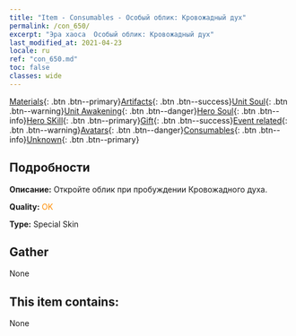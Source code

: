 ```yaml
---
title: "Item - Consumables - Особый облик: Кровожадный дух"
permalink: /con_650/
excerpt: "Эра хаоса  Особый облик: Кровожадный дух"
last_modified_at: 2021-04-23
locale: ru
ref: "con_650.md"
toc: false
classes: wide
---
```

 [Materials](/ItemsRU/){: .btn .btn--primary}[Artifacts](/ItemsRU/Artifacts/){: .btn .btn--success}[Unit Soul](/ItemsRU/UnitSoul/){: .btn .btn--warning}[Unit Awakening](/ItemsRU/UnitAwakening/){: .btn .btn--danger}[Hero Soul](/ItemsRU/HeroSoul/){: .btn .btn--info}[Hero SKill](/ItemsRU/HeroSkill/){: .btn .btn--primary}[Gift](/ItemsRU/Gift/){: .btn .btn--success}[Event related](/ItemsRU/Events/){: .btn .btn--warning}[Avatars](/ItemsRU/Avatars/){: .btn .btn--danger}[Consumables](/ItemsRU/Consumables/){: .btn .btn--info}[Unknown](/ItemsRU/Unknown/){: .btn .btn--primary}

## Подробности
 **Описание:** Откройте облик при пробуждении Кровожадного духа.

 **Quality:** <span style="color: #FF8C00">OK</span>

 **Type:** Special Skin

## Gather

  None

## This item contains:

  None

